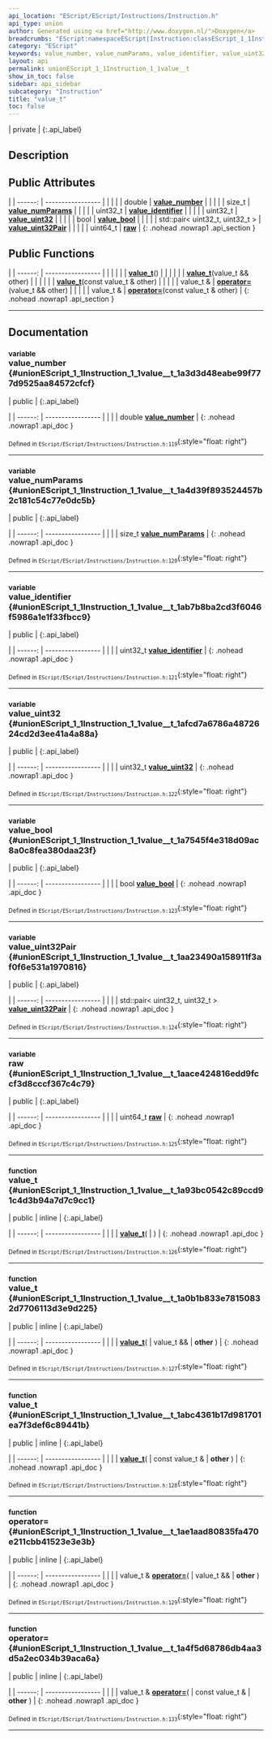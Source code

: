 ```yaml
---
api_location: "EScript/EScript/Instructions/Instruction.h"
api_type: union
author: Generated using <a href="http://www.doxygen.nl/">Doxygen</a>
breadcrumbs: "EScript:namespaceEScript|Instruction:classEScript_1_1Instruction"
category: "EScript"
keywords: value_number, value_numParams, value_identifier, value_uint32, value_bool, value_uint32Pair, raw, value_t, value_t, value_t
layout: api
permalink: unionEScript_1_1Instruction_1_1value__t
show_in_toc: false
sidebar: api_sidebar
subcategory: "Instruction"
title: "value_t"
toc: false
---
```


| private |
{:.api_label}

## Description





## Public Attributes

|
| ------: | ----------------- |
|  | |
| double | **[value_number](#unionEScript_1_1Instruction_1_1value%5F%5Ft_1a3d3d48eabe99f777d9525aa84572cfcf)**  |
|  | |
| size_t | **[value_numParams](#unionEScript_1_1Instruction_1_1value%5F%5Ft_1a4d39f893524457b2c181c54c77e0dc5b)**  |
|  | |
| uint32_t | **[value_identifier](#unionEScript_1_1Instruction_1_1value%5F%5Ft_1ab7b8ba2cd3f6046f5986a1e1f33fbcc9)**  |
|  | |
| uint32_t | **[value_uint32](#unionEScript_1_1Instruction_1_1value%5F%5Ft_1afcd7a6786a4872624cd2d3ee41a4a88a)**  |
|  | |
| bool | **[value_bool](#unionEScript_1_1Instruction_1_1value%5F%5Ft_1a7545f4e318d09ac8a0c8fea380daa23f)**  |
|  | |
| std::pair< uint32_t, uint32_t > | **[value_uint32Pair](#unionEScript_1_1Instruction_1_1value%5F%5Ft_1aa23490a158911f3af0f6e531a1970816)**  |
|  | |
| uint64_t | **[raw](#unionEScript_1_1Instruction_1_1value%5F%5Ft_1aace424816edd9fccf3d8cccf367c4c79)**  |
{: .nohead .nowrap1 .api_section }


## Public Functions

|
| ------: | ----------------- |
|  | |
|  | **[value_t](#unionEScript_1_1Instruction_1_1value%5F%5Ft_1a93bc0542c89ccd91c4d3b94a7d7c9cc1)**() |
|  | |
|  | **[value_t](#unionEScript_1_1Instruction_1_1value%5F%5Ft_1a0b1b833e78150832d7706113d3e9d225)**(value_t && other) |
|  | |
|  | **[value_t](#unionEScript_1_1Instruction_1_1value%5F%5Ft_1abc4361b17d981701ea7f3def6c89441b)**(const value_t & other) |
|  | |
| value_t & | **[operator=](#unionEScript_1_1Instruction_1_1value%5F%5Ft_1ae1aad80835fa470e211cbb41523e3e3b)**(value_t && other) |
|  | |
| value_t & | **[operator=](#unionEScript_1_1Instruction_1_1value%5F%5Ft_1a4f5d68786db4aa3d5a2ec034b39aca6a)**(const value_t & other) |
{: .nohead .nowrap1 .api_section }


-------------------------------------------------------------------

## Documentation

### <small>variable</small><br/> value_number {#unionEScript_1_1Instruction_1_1value__t_1a3d3d48eabe99f777d9525aa84572cfcf}

| public |
{:.api_label}

|
| ------: | ----------------- |
|  |
| double **[value_number](#unionEScript_1_1Instruction_1_1value%5F%5Ft_1a3d3d48eabe99f777d9525aa84572cfcf)**  |
{: .nohead .nowrap1 .api_doc }





<sub>Defined in `EScript/EScript/Instructions/Instruction.h:119`</sub>{:style="float: right"}

-------------------------------------------------------------------

### <small>variable</small><br/> value_numParams {#unionEScript_1_1Instruction_1_1value__t_1a4d39f893524457b2c181c54c77e0dc5b}

| public |
{:.api_label}

|
| ------: | ----------------- |
|  |
| size_t **[value_numParams](#unionEScript_1_1Instruction_1_1value%5F%5Ft_1a4d39f893524457b2c181c54c77e0dc5b)**  |
{: .nohead .nowrap1 .api_doc }





<sub>Defined in `EScript/EScript/Instructions/Instruction.h:120`</sub>{:style="float: right"}

-------------------------------------------------------------------

### <small>variable</small><br/> value_identifier {#unionEScript_1_1Instruction_1_1value__t_1ab7b8ba2cd3f6046f5986a1e1f33fbcc9}

| public |
{:.api_label}

|
| ------: | ----------------- |
|  |
| uint32_t **[value_identifier](#unionEScript_1_1Instruction_1_1value%5F%5Ft_1ab7b8ba2cd3f6046f5986a1e1f33fbcc9)**  |
{: .nohead .nowrap1 .api_doc }





<sub>Defined in `EScript/EScript/Instructions/Instruction.h:121`</sub>{:style="float: right"}

-------------------------------------------------------------------

### <small>variable</small><br/> value_uint32 {#unionEScript_1_1Instruction_1_1value__t_1afcd7a6786a4872624cd2d3ee41a4a88a}

| public |
{:.api_label}

|
| ------: | ----------------- |
|  |
| uint32_t **[value_uint32](#unionEScript_1_1Instruction_1_1value%5F%5Ft_1afcd7a6786a4872624cd2d3ee41a4a88a)**  |
{: .nohead .nowrap1 .api_doc }





<sub>Defined in `EScript/EScript/Instructions/Instruction.h:122`</sub>{:style="float: right"}

-------------------------------------------------------------------

### <small>variable</small><br/> value_bool {#unionEScript_1_1Instruction_1_1value__t_1a7545f4e318d09ac8a0c8fea380daa23f}

| public |
{:.api_label}

|
| ------: | ----------------- |
|  |
| bool **[value_bool](#unionEScript_1_1Instruction_1_1value%5F%5Ft_1a7545f4e318d09ac8a0c8fea380daa23f)**  |
{: .nohead .nowrap1 .api_doc }





<sub>Defined in `EScript/EScript/Instructions/Instruction.h:123`</sub>{:style="float: right"}

-------------------------------------------------------------------

### <small>variable</small><br/> value_uint32Pair {#unionEScript_1_1Instruction_1_1value__t_1aa23490a158911f3af0f6e531a1970816}

| public |
{:.api_label}

|
| ------: | ----------------- |
|  |
| std::pair< uint32_t, uint32_t > **[value_uint32Pair](#unionEScript_1_1Instruction_1_1value%5F%5Ft_1aa23490a158911f3af0f6e531a1970816)**  |
{: .nohead .nowrap1 .api_doc }





<sub>Defined in `EScript/EScript/Instructions/Instruction.h:124`</sub>{:style="float: right"}

-------------------------------------------------------------------

### <small>variable</small><br/> raw {#unionEScript_1_1Instruction_1_1value__t_1aace424816edd9fccf3d8cccf367c4c79}

| public |
{:.api_label}

|
| ------: | ----------------- |
|  |
| uint64_t **[raw](#unionEScript_1_1Instruction_1_1value%5F%5Ft_1aace424816edd9fccf3d8cccf367c4c79)**  |
{: .nohead .nowrap1 .api_doc }





<sub>Defined in `EScript/EScript/Instructions/Instruction.h:125`</sub>{:style="float: right"}

-------------------------------------------------------------------

### <small>function</small><br/> value_t {#unionEScript_1_1Instruction_1_1value__t_1a93bc0542c89ccd91c4d3b94a7d7c9cc1}

| public | inline |
{:.api_label}

|
| ------: | ----------------- |
|  |
|  **[value_t](#unionEScript_1_1Instruction_1_1value%5F%5Ft_1a93bc0542c89ccd91c4d3b94a7d7c9cc1)**( |  ) |
{: .nohead .nowrap1 .api_doc }





<sub>Defined in `EScript/EScript/Instructions/Instruction.h:126`</sub>{:style="float: right"}

-------------------------------------------------------------------

### <small>function</small><br/> value_t {#unionEScript_1_1Instruction_1_1value__t_1a0b1b833e78150832d7706113d3e9d225}

| public | inline |
{:.api_label}

|
| ------: | ----------------- |
|  |
|  **[value_t](#unionEScript_1_1Instruction_1_1value%5F%5Ft_1a0b1b833e78150832d7706113d3e9d225)**( | value_t && | **other** ) |
{: .nohead .nowrap1 .api_doc }





<sub>Defined in `EScript/EScript/Instructions/Instruction.h:127`</sub>{:style="float: right"}

-------------------------------------------------------------------

### <small>function</small><br/> value_t {#unionEScript_1_1Instruction_1_1value__t_1abc4361b17d981701ea7f3def6c89441b}

| public | inline |
{:.api_label}

|
| ------: | ----------------- |
|  |
|  **[value_t](#unionEScript_1_1Instruction_1_1value%5F%5Ft_1abc4361b17d981701ea7f3def6c89441b)**( | const value_t & | **other** ) |
{: .nohead .nowrap1 .api_doc }





<sub>Defined in `EScript/EScript/Instructions/Instruction.h:128`</sub>{:style="float: right"}

-------------------------------------------------------------------

### <small>function</small><br/> operator= {#unionEScript_1_1Instruction_1_1value__t_1ae1aad80835fa470e211cbb41523e3e3b}

| public | inline |
{:.api_label}

|
| ------: | ----------------- |
|  |
| value_t & **[operator=](#unionEScript_1_1Instruction_1_1value%5F%5Ft_1ae1aad80835fa470e211cbb41523e3e3b)**( | value_t && | **other** ) |
{: .nohead .nowrap1 .api_doc }





<sub>Defined in `EScript/EScript/Instructions/Instruction.h:129`</sub>{:style="float: right"}

-------------------------------------------------------------------

### <small>function</small><br/> operator= {#unionEScript_1_1Instruction_1_1value__t_1a4f5d68786db4aa3d5a2ec034b39aca6a}

| public | inline |
{:.api_label}

|
| ------: | ----------------- |
|  |
| value_t & **[operator=](#unionEScript_1_1Instruction_1_1value%5F%5Ft_1a4f5d68786db4aa3d5a2ec034b39aca6a)**( | const value_t & | **other** ) |
{: .nohead .nowrap1 .api_doc }





<sub>Defined in `EScript/EScript/Instructions/Instruction.h:133`</sub>{:style="float: right"}

-------------------------------------------------------------------

